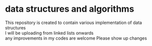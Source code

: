 # data structures and algorithms
This repository is created to contain various implementation of data structures  
I will be uploading from linked lists onwards  
any improvements in my codes are welcome
Please show up changes